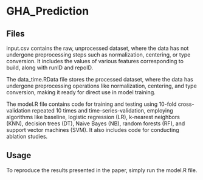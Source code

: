 # GHA_Prediction

## Files
input.csv contains the raw, unprocessed dataset, where the data has not undergone preprocessing steps such as normalization, centering, or type conversion. It includes the values of various features corresponding to build, along with runID and repoID.

The data_time.RData file stores the processed dataset, where the data has undergone preprocessing operations like normalization, centering, and type conversion, making it ready for direct use in model training.

The model.R file contains code for training and testing using 10-fold cross-validation repeated 10 times and time-series-validation, employing algorithms like baseline, logistic regression (LR), k-nearest neighbors (KNN), decision trees (DT), Naive Bayes (NB), random forests (RF), and support vector machines (SVM). It also includes code for conducting ablation studies.

## Usage
To reproduce the results presented in the paper, simply run the model.R file.

